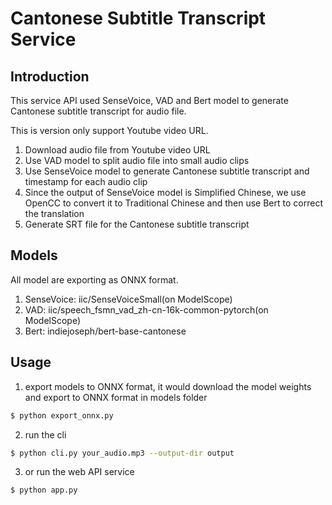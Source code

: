 # Cantonese Subtitle Transcript Service

## Introduction

This service API used SenseVoice, VAD and Bert model to generate Cantonese subtitle transcript for audio file.

This is version only support Youtube video URL.

1. Download audio file from Youtube video URL
2. Use VAD model to split audio file into small audio clips
3. Use SenseVoice model to generate Cantonese subtitle transcript and timestamp for each audio clip
4. Since the output of SenseVoice model is Simplified Chinese, we use OpenCC to convert it to Traditional Chinese and then use Bert to correct the translation
5. Generate SRT file for the Cantonese subtitle transcript

## Models

All model are exporting as ONNX format.

1. SenseVoice: iic/SenseVoiceSmall(on ModelScope)
2. VAD: iic/speech_fsmn_vad_zh-cn-16k-common-pytorch(on ModelScope)
3. Bert: indiejoseph/bert-base-cantonese

## Usage

1. export models to ONNX format, it would download the model weights and export to ONNX format in models folder

```bash
$ python export_onnx.py
```

2. run the cli

```bash
$ python cli.py your_audio.mp3 --output-dir output
```

3. or run the web API service

```bash
$ python app.py
```